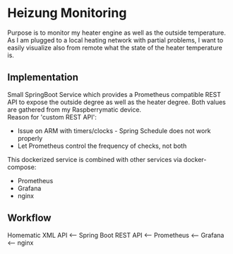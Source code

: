 # Heizung Monitoring

Purpose is to monitor my heater engine as well as the outside temperature.  
As I am plugged to a local heating network with partial problems, I want to easily visualize also from remote what the state of the heater temperature is.  

## Implementation

Small SpringBoot Service which provides a Prometheus compatible REST API to expose the outside degree as well as the heater degree. Both values are gathered from my Raspberrymatic device.  
Reason for 'custom REST API':
* Issue on ARM with timers/clocks - Spring Schedule does not work properly
* Let Prometheus control the frequency of checks, not both  

This dockerized service is combined with other services via docker-compose:
* Prometheus
* Grafana
* nginx

## Workflow

Homematic XML API <-- Spring Boot REST API <-- Prometheus <-- Grafana <-- nginx
